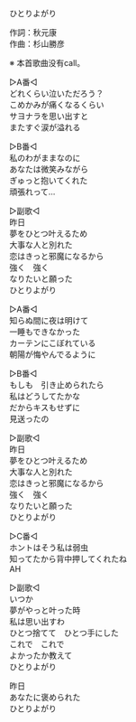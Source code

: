 ひとりよがり  
  
作詞：秋元康  
作曲：杉山勝彦  
  
※ 本首歌曲没有call。  
  
▷A番◁  
どれくらい泣いただろう？  
こめかみが痛くなるくらい  
サヨナラを思い出すと  
またすぐ涙が溢れる  
  
▷B番◁  
私のわがままなのに  
あなたは微笑みながら  
ぎゅっと抱いてくれた  
頑張れって…  
  
▷副歌◁  
昨日  
夢をひとつ叶えるため  
大事な人と別れた  
恋はきっと邪魔になるから  
強く　強く  
なりたいと願った  
ひとりよがり  
  
▷A番◁  
知らぬ間に夜は明けて  
一睡もできなかった  
カーテンにこぼれている  
朝陽が悔やんでるように  
  
▷B番◁  
もしも　引き止められたら  
私はどうしてたかな  
だからキスもせずに  
見送ったの  
  
▷副歌◁  
昨日  
夢をひとつ叶えるため  
大事な人と別れた  
恋はきっと邪魔になるから  
強く　強く  
なりたいと願った  
ひとりよがり  
  
▷C番◁  
ホントはそう私は弱虫  
知ってたから背中押してくれたね  
AH  
  
▷副歌◁  
いつか  
夢がやっと叶った時  
私は思い出すわ  
ひとつ捨てて　ひとつ手にした  
これで　これで  
よかったか教えて  
ひとりよがり  
  
昨日  
あなたに褒められた  
ひとりよがり  
